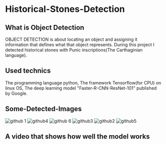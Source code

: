 # Historical-Stones-Detection
## What is Object Detection
OBJECT DETECTION is about locating an object and assigning it information that defines what that object represents.
During this project I detected historical stones with Punic inscriptions(The Carthaginian language).
## Used technics
The programming language python, The framework Tensorflow(for CPU) on linux OS, The deep learning model "Faster-R-CNN-ResNet-101" published by Google.  
## Some-Detected-Images 
![github 1](https://user-images.githubusercontent.com/41388712/47964511-87c00200-e03b-11e8-8753-f0e391ac2cf8.png)
![github4](https://user-images.githubusercontent.com/41388712/47964520-9c9c9580-e03b-11e8-97e1-a32df633846a.png)
![github 6](https://user-images.githubusercontent.com/41388712/47964525-acb47500-e03b-11e8-9bbc-4494d7d918c9.png)
![github3](https://user-images.githubusercontent.com/41388712/47964528-bd64eb00-e03b-11e8-950f-a58b974c5320.png)
![github2](https://user-images.githubusercontent.com/41388712/47964537-d2da1500-e03b-11e8-8d75-62bb04f3ad33.png)
![github5](https://user-images.githubusercontent.com/41388712/47964544-f43b0100-e03b-11e8-896a-1af0753e70cf.png)
## A video that shows how well the model works

